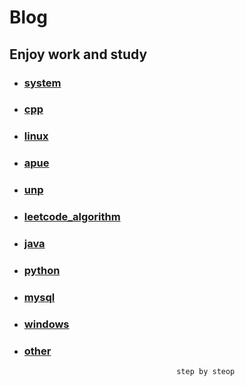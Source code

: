 # Blog


## Enjoy work and study

* ### [system](system/base.md)
* ### [cpp](cpp/base.md)
* ### [linux](linux/base.md)
* ### [apue](apue/base.md)
* ### [unp](unp/base.md)
* ### [leetcode_algorithm](leetcode_algorithm/base.md)
* ### [java](java/base.md)
* ### [python](python/base.md)
* ### [mysql](mysql/base.md)
* ### [windows](windows/base.md)
* ### [other](other/base.md)
                                        step by steop
